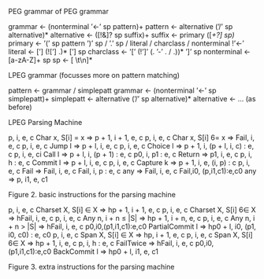 
PEG grammar of PEG grammar

grammar <- (nonterminal ’<-’ sp pattern)+
pattern	 <- alternative (’/’ sp alternative)*
alternative <- ([!&]? sp suffix)+
suffix 	<- primary ([*+?] sp)*
primary	<- ’(’ sp pattern ’)’ sp / ’.’ sp / literal /
	   charclass / nonterminal !’<-’
literal	<- [’] (![’] .)* [’] sp
charclass <- ’[’ (!’]’ (. ’-’ . / .))* ’]’ sp
nonterminal <- [a-zA-Z]+ sp
sp <- [ \t\n]*


LPEG grammar (focusses more on pattern matching)

pattern <- grammar / simplepatt
grammar <- (nonterminal ’<-’ sp simplepatt)+
simplepatt <- alternative (’/’ sp alternative)*
alternative <- ... (as before)

LPEG Parsing Machine

p, i, e, c 		Char x, S[i] = x 	⇒ p + 1, i + 1, e, c
p, i, e, c 		Char x, S[i] 6= x 	⇒ Fail, i, e, c
p, i, e, c 		Jump l 			⇒ p + l, i, e, c
p, i, e, c 		Choice l 		⇒ p + 1, i, (p + l, i, c) : e, c
p, i, e, ci 		Call l 			⇒ p + l, i, (p + 1) : e, c
p0, i, p1 : e, c 	Return 			⇒ p1, i, e, c
p, i, h : e, c 		Commit l 		⇒ p + l, i, e, c
p, i, e, c 		Capture k 		⇒ p + 1, i, e, (i, p) : c
p, i, e, c 		Fail 			⇒ Fail, i, e, c
Fail, i, p : e, c 	any 			⇒ Fail, i, e, c
Fail,i0, (p,i1,c1):e,c0	any 			⇒ p, i1, e, c1

Figure 2. basic instructions for the parsing machine


p, i, e, c 		Charset X, S[i] ∈ X 	⇒ hp + 1, i + 1, e, c
p, i, e, c 		Charset X, S[i] 6∈ X 	⇒ hFail, i, e, c
p, i, e, c 		Any n, i + n ≤ |S| 	⇒ hp + 1, i + n, e, c
p, i, e, c 		Any n, i + n > |S| 	⇒ hFail, i, e, c
p0,i0,(p1,i1,c1):e,c0 	PartialCommit l 	⇒ hp0 + l, i0, (p1, i0, c0) : e, c0
p, i, e, c 		Span X, S[i] ∈ X 	⇒ hp, i + 1, e, c
p, i, e, c 		Span X, S[i] 6∈ X 	⇒ hp + 1, i, e, c
p, i, h : e, c 		FailTwice 		⇒ hFail, i, e, c
p0,i0,(p1,i1,c1):e,c0 	BackCommit l 		⇒ hp0 + l, i1, e, c1

Figure 3. extra instructions for the parsing machine



